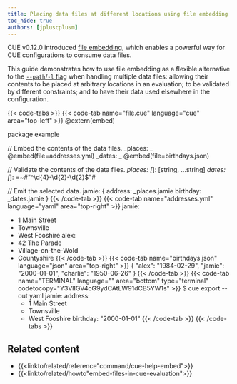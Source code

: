 ```yaml
---
title: Placing data files at different locations using file embedding
toc_hide: true
authors: [jpluscplusm]
---
```


CUE v0.12.0 introduced
[file embedding]({{<relref"docs/reference/command/cue-help-embed">}}),
which enables a powerful way for CUE configurations to consume data files.

This guide demonstrates how to use file embedding as a flexible alternative to the
[`--path`/`-l` flag]({{<relref"docs/concept/using-the-cue-export-command/inputs/#non-cue-data-path">}})
when handling multiple data files:
allowing their contents to be placed at arbitrary locations in an evaluation;
to be validated by different constraints;
and to have their data used elsewhere in the configuration.

<!--more-->

{{< code-tabs >}}
{{< code-tab name="file.cue" language="cue" area="top-left" >}}
@extern(embed)

package example

// Embed the contents of the data files.
_places: _ @embed(file=addresses.yml)
_dates:  _ @embed(file=birthdays.json)

// Validate the contents of the data files.
_places: [_]: [string, ...string]
_dates: [_]: =~#"^\d{4}-\d{2}-\d{2}$"#

// Emit the selected data.
jamie: {
	address:  _places.jamie
	birthday: _dates.jamie
}
{{< /code-tab >}}
{{< code-tab name="addresses.yml" language="yaml" area="top-right" >}}
jamie:
  - 1 Main Street
  - Townsville
  - West Fooshire
alex:
  - 42 The Parade
  - Village-on-the-Wold
  - Countyshire
{{< /code-tab >}}
{{< code-tab name="birthdays.json" language="json" area="top-right" >}}
{
    "alex": "1984-02-29",
    "jamie": "2000-01-01",
    "charlie": "1950-06-26"
}
{{< /code-tab >}}
{{< code-tab name="TERMINAL" language="" area="bottom" type="terminal" codetocopy="Y3VlIGV4cG9ydCAtLW91dCB5YW1s" >}}
$ cue export --out yaml
jamie:
  address:
    - 1 Main Street
    - Townsville
    - West Fooshire
  birthday: "2000-01-01"
{{< /code-tab >}}
{{< /code-tabs >}}

## Related content

- {{<linkto/related/reference"command/cue-help-embed">}}
- {{<linkto/related/howto"embed-files-in-cue-evaluation">}}
